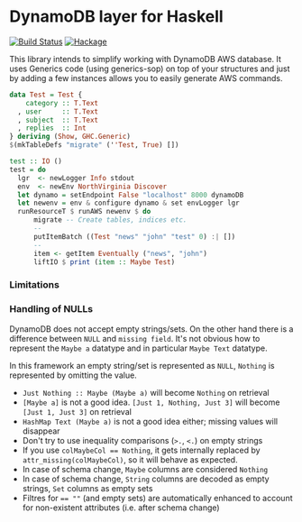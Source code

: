 # DynamoDB layer for Haskell

[![Build Status](https://travis-ci.org/ondrap/dynamodb-simple.svg?branch=master)](https://travis-ci.org/ondrap/dynamodb-simple) [![Hackage](https://img.shields.io/hackage/v/dynamodb-simple.svg)](https://hackage.haskell.org/package/dynamodb-simple)

This library intends to simplify working with DynamoDB AWS database.
It uses Generics code (using generics-sop) on top of your structures
and just by adding a few instances allows you to easily generate AWS
commands.

````haskell
data Test = Test {
    category :: T.Text
  , user     :: T.Text
  , subject  :: T.Text
  , replies  :: Int
} deriving (Show, GHC.Generic)
$(mkTableDefs "migrate" (''Test, True) [])

test :: IO ()
test = do
  lgr  <- newLogger Info stdout
  env  <- newEnv NorthVirginia Discover
  let dynamo = setEndpoint False "localhost" 8000 dynamoDB
  let newenv = env & configure dynamo & set envLogger lgr
  runResourceT $ runAWS newenv $ do
      migrate -- Create tables, indices etc.
      --
      putItemBatch ((Test "news" "john" "test" 0) :| [])
      --
      item <- getItem Eventually ("news", "john")
      liftIO $ print (item :: Maybe Test)
````

### Limitations



### Handling of NULLs

DynamoDB does not accept empty strings/sets. On the other hand
there is a difference between `NULL` and `missing field`.
It's not obvious how to represent the `Maybe a` datatype and in particular `Maybe Text` datatype.

In this framework an empty string/set is represented as `NULL`, `Nothing` is represented by omitting the value.

* `Just Nothing :: Maybe (Maybe a)` will become `Nothing` on retrieval
* `[Maybe a]` is not a good idea. `[Just 1, Nothing, Just 3]` will become `[Just 1, Just 3]` on retrieval
* `HashMap Text (Maybe a)` is not a good idea either; missing values will disappear
* Don't try to use inequality comparisons (`>.`, `<.`) on empty strings
* If you use `colMaybeCol == Nothing`, it gets internally replaced
  by `attr_missing(colMaybeCol)`, so it will behave as expected.
* In case of schema change, `Maybe` columns are considered `Nothing`
* In case of schema change, `String` columns are decoded as empty strings, `Set` columns
  as empty sets
* Filtres for `== ""` (and empty sets) are automatically enhanced to account for
  non-existent attributes (i.e. after schema change)
